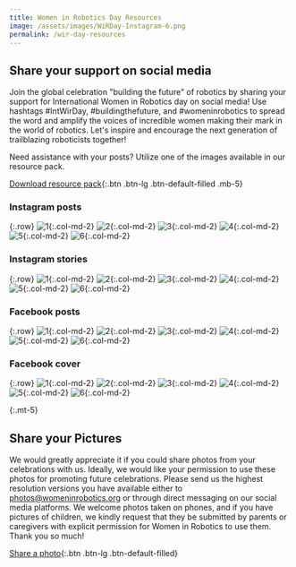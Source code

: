 ```yaml
---
title: Women in Robotics Day Resources
image: /assets/images/WiRDay-Instagram-6.png
permalink: /wir-day-resources
---
```


## Share your support on social media

Join the global celebration "building the future" of robotics by sharing your support for International Women in Robotics day on social media! Use hashtags #IntWirDay, #buildingthefuture, and #womeninrobotics to spread the word and amplify the voices of incredible women making their mark in the world of robotics. Let's inspire and encourage the next generation of trailblazing roboticists together!

Need assistance with your posts? Utilize one of the images available in our resource pack.

[Download resource pack](https://drive.google.com/file/d/1asKyRav9xHnphMbtNNbLf2FMxr6YteDd/view?usp=sharing){:.btn .btn-lg .btn-default-filled .mb-5}

### Instagram posts

{:.row}
![1](/assets/images/WiRDay-Instagram-1.png){:.col-md-2}
![2](/assets/images/WiRDay-Instagram-2.png){:.col-md-2}
![3](/assets/images/WiRDay-Instagram-3.png){:.col-md-2}
![4](/assets/images/WiRDay-Instagram-4.png){:.col-md-2}
![5](/assets/images/WiRDay-Instagram-5.png){:.col-md-2}
![6](/assets/images/WiRDay-Instagram-6.png){:.col-md-2}

### Instagram stories

{:.row}
![1](/assets/images/WiRDay-Instagram-Story-1.png){:.col-md-2}
![2](/assets/images/WiRDay-Instagram-Story-2.png){:.col-md-2}
![3](/assets/images/WiRDay-Instagram-Story-3.png){:.col-md-2}
![4](/assets/images/WiRDay-Instagram-Story-4.png){:.col-md-2}
![5](/assets/images/WiRDay-Instagram-Story-5.png){:.col-md-2}
![6](/assets/images/WiRDay-Instagram-Story-6.png){:.col-md-2}

### Facebook posts

{:.row}
![1](/assets/images/WiRDay-Facebook-Post-1.png){:.col-md-2}
![2](/assets/images/WiRDay-Facebook-Post-2.png){:.col-md-2}
![3](/assets/images/WiRDay-Facebook-Post-3.png){:.col-md-2}
![4](/assets/images/WiRDay-Facebook-Post-4.png){:.col-md-2}
![5](/assets/images/WiRDay-Facebook-Post-5.png){:.col-md-2}
![6](/assets/images/WiRDay-Facebook-Post-6.png){:.col-md-2}

### Facebook cover

{:.row}
![1](/assets/images/WiRDay-Facebook-Cover-1.png){:.col-md-2}
![2](/assets/images/WiRDay-Facebook-Cover-2.png){:.col-md-2}
![3](/assets/images/WiRDay-Facebook-Cover-3.png){:.col-md-2}
![4](/assets/images/WiRDay-Facebook-Cover-4.png){:.col-md-2}
![5](/assets/images/WiRDay-Facebook-Cover-5.png){:.col-md-2}
![6](/assets/images/WiRDay-Facebook-Cover-6.png){:.col-md-2}

{:.mt-5}

## Share your Pictures

We would greatly appreciate it if you could share photos from your celebrations with us. Ideally, we would like your permission to use these photos for promoting future celebrations. Please send us the highest resolution versions you have available either to <a href="mailto:photos@womeninrobotics.org">photos@womeninrobotics.org</a> or through direct messaging on our social media platforms. We welcome photos taken on phones, and if you have pictures of children, we kindly request that they be submitted by parents or caregivers with explicit permission for Women in Robotics to use them. Thank you so much!

[Share a photo](mailto:photos@womeninrobotics.org){:.btn .btn-lg .btn-default-filled}

